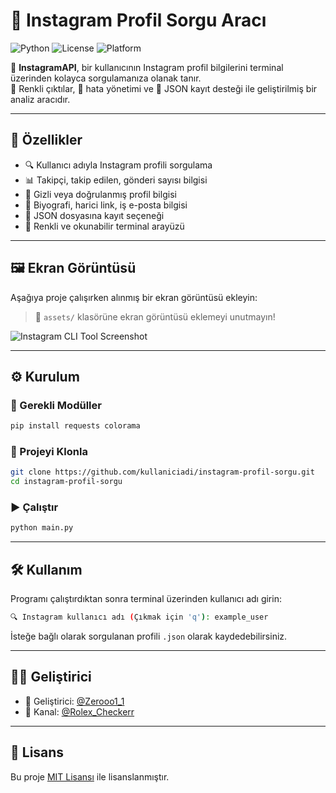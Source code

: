 # 📸 Instagram Profil Sorgu Aracı

![Python](https://img.shields.io/badge/Python-3.10%2B-blue?logo=python)
![License](https://img.shields.io/badge/License-MIT-green)
![Platform](https://img.shields.io/badge/Platform-Terminal-lightgrey)

🧩 **InstagramAPI**, bir kullanıcının Instagram profil bilgilerini terminal üzerinden kolayca sorgulamanıza olanak tanır.  
🎨 Renkli çıktılar, 🧱 hata yönetimi ve 💾 JSON kayıt desteği ile geliştirilmiş bir analiz aracıdır.

---

## 🚀 Özellikler

- 🔍 Kullanıcı adıyla Instagram profili sorgulama  
- 📊 Takipçi, takip edilen, gönderi sayısı bilgisi  
- 🔐 Gizli veya doğrulanmış profil bilgisi  
- 📝 Biyografi, harici link, iş e-posta bilgisi  
- 💾 JSON dosyasına kayıt seçeneği  
- 🎨 Renkli ve okunabilir terminal arayüzü

---

## 🖼️ Ekran Görüntüsü

Aşağıya proje çalışırken alınmış bir ekran görüntüsü ekleyin:  
> 📌 `assets/` klasörüne ekran görüntüsü eklemeyi unutmayın!

![Instagram CLI Tool Screenshot](assets/screenshot.png)

---

## ⚙️ Kurulum

### 🐍 Gerekli Modüller

```bash
pip install requests colorama
```

### 📂 Projeyi Klonla

```bash
git clone https://github.com/kullaniciadi/instagram-profil-sorgu.git
cd instagram-profil-sorgu
```

### ▶️ Çalıştır

```bash
python main.py
```

---

## 🛠️ Kullanım

Programı çalıştırdıktan sonra terminal üzerinden kullanıcı adı girin:

```bash
🔍 Instagram kullanıcı adı (Çıkmak için 'q'): example_user
```

İsteğe bağlı olarak sorgulanan profili `.json` olarak kaydedebilirsiniz.

---

## 👨‍💻 Geliştirici

- 📎 Geliştirici: [@Zerooo1_1](https://t.me/Zerooo1_1)  
- 📡 Kanal: [@Rolex_Checkerr](https://t.me/Rolex_Checkerr)

---

## 📄 Lisans

Bu proje [MIT Lisansı](LICENSE) ile lisanslanmıştır.
